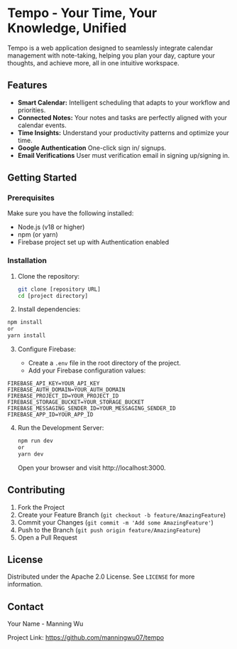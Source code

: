 # Tempo - Your Time, Your Knowledge, Unified

Tempo is a web application designed to seamlessly integrate calendar management with note-taking, helping you plan your day, capture your thoughts, and achieve more, all in one intuitive workspace.

## Features

- **Smart Calendar:** Intelligent scheduling that adapts to your workflow and priorities.
- **Connected Notes:** Your notes and tasks are perfectly aligned with your calendar events.
- **Time Insights:** Understand your productivity patterns and optimize your time.
- **Google Authentication** One-click sign in/ signups.
- **Email Verifications** User must verification email in signing up/signing in.

## Getting Started

### Prerequisites

Make sure you have the following installed:

- Node.js (v18 or higher)
- npm (or yarn)
- Firebase project set up with Authentication enabled

### Installation

1.  Clone the repository:
    ```bash
    git clone [repository URL]
    cd [project directory]
    ```
2.  Install dependencies:

```bash
npm install
or
yarn install
```

3.  Configure Firebase:

    - Create a `.env` file in the root directory of the project.
    - Add your Firebase configuration values:

```
FIREBASE_API_KEY=YOUR_API_KEY
FIREBASE_AUTH_DOMAIN=YOUR_AUTH_DOMAIN
FIREBASE_PROJECT_ID=YOUR_PROJECT_ID
FIREBASE_STORAGE_BUCKET=YOUR_STORAGE_BUCKET
FIREBASE_MESSAGING_SENDER_ID=YOUR_MESSAGING_SENDER_ID
FIREBASE_APP_ID=YOUR_APP_ID
```

4. Run the Development Server:

   ```bash
   npm run dev
   or
   yarn dev
   ```

    Open your browser and visit http://localhost:3000.

## Contributing

1.  Fork the Project
2.  Create your Feature Branch (`git checkout -b feature/AmazingFeature`)
3.  Commit your Changes (`git commit -m 'Add some AmazingFeature'`)
4.  Push to the Branch (`git push origin feature/AmazingFeature`)
5.  Open a Pull Request

## License

Distributed under the Apache 2.0 License. See `LICENSE` for more information.

## Contact

Your Name - Manning Wu

Project Link: https://github.com/manningwu07/tempo
